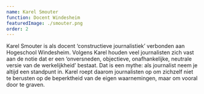 ```yaml
---
name: Karel Smouter
function: Docent Windesheim
featuredImage: ./smouter.png
order: 2
---
```

Karel Smouter is als docent ‘constructieve journalistiek’ verbonden aan Hogeschool Windesheim. Volgens Karel houden veel journalisten zich vast aan de notie dat er een ‘onversneden, objectieve, onafhankelijke, neutrale versie van de werkelijkheid’ bestaat. Dat is een mythe: als journalist neem je altijd een standpunt in. Karel roept daarom journalisten op om zichzelf niet te berusten op de beperktheid van de eigen waarnemingen, maar om vooral door te graven.

